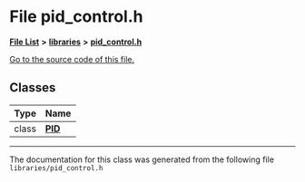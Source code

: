 
# File pid\_control.h


[**File List**](files.md) **>** [**libraries**](dir_bc0718b08fb2015b8e59c47b2805f60c.md) **>** [**pid\_control.h**](docs/pid__control_8h.md)

[Go to the source code of this file.](pid__control_8h_source.md)













## Classes

| Type | Name |
| ---: | :--- |
| class | [**PID**](classPID.md) <br> |














------------------------------
The documentation for this class was generated from the following file `libraries/pid_control.h`
